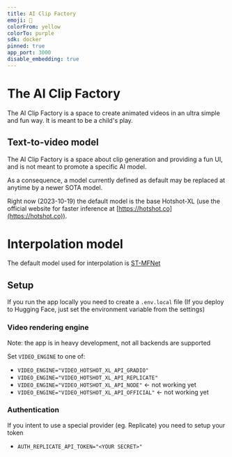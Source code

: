 ```yaml
---
title: AI Clip Factory
emoji: 🧞
colorFrom: yellow
colorTo: purple
sdk: docker
pinned: true
app_port: 3000
disable_embedding: true
---
```


# The AI Clip Factory

The AI Clip Factory is a space to create animated videos in an ultra simple and fun way. It is meant to be a child's play.

## Text-to-video model

The AI Clip Factory is a space about clip generation and providing a fun UI, and is not meant to promote a specific AI model.

As a consequence, a model currently defined as default may be replaced at anytime by a newer SOTA model.

Right now (2023-10-19) the default model is the base Hotshot-XL (use the official website for faster inference at [https://hotshot.co](https://hotshot.co)).

# Interpolation model

The default model used for interpolation is [ST-MFNet](https://github.com/zsxkib/ST-MFNet)

## Setup

If you run the app locally you need to create a `.env.local` file 
(If you deploy to Hugging Face, just set the environment variable from the settings)

### Video rendering engine

Note: the app is in heavy development, not all backends are supported

Set `VIDEO_ENGINE` to one of:

- `VIDEO_ENGINE="VIDEO_HOTSHOT_XL_API_GRADIO"`
- `VIDEO_ENGINE="VIDEO_HOTSHOT_XL_API_REPLICATE"`
- `VIDEO_ENGINE="VIDEO_HOTSHOT_XL_API_NODE"` <- not working yet
- `VIDEO_ENGINE="VIDEO_HOTSHOT_XL_API_OFFICIAL"` <- not working yet


### Authentication

If you intent to use a special provider (eg. Replicate) you need to setup your token

- `AUTH_REPLICATE_API_TOKEN="<YOUR SECRET>"`


